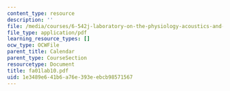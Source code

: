 ```yaml
---
content_type: resource
description: ''
file: /media/courses/6-542j-laboratory-on-the-physiology-acoustics-and-perception-of-speech-fall-2005/1e3489e641b6a76e393eebcb98571567_fa01lab10.pdf
file_type: application/pdf
learning_resource_types: []
ocw_type: OCWFile
parent_title: Calendar
parent_type: CourseSection
resourcetype: Document
title: fa01lab10.pdf
uid: 1e3489e6-41b6-a76e-393e-ebcb98571567
---
```

